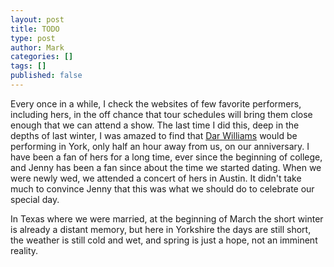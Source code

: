 ```yaml
---
layout: post
title: TODO
type: post
author: Mark
categories: []
tags: []
published: false
---
```


Every once in a while, I check the websites of few favorite performers, including hers, in the off chance that tour schedules will bring them close enough that we can attend a show.  The last time I did this, deep in the depths of last winter, I was amazed to find that [Dar Williams](http://www.darwilliams.com) would be performing in York, only half an hour away from us, on our anniversary.  I have been a fan of hers for a long time, ever since the beginning of college, and Jenny has been a fan since about the time we started dating.  When we were newly wed, we attended a concert of hers in Austin.  It didn't take much to convince Jenny that this was what we should do to celebrate our special day.

In Texas where we were married, at the beginning of March the short winter is already a distant memory, but here in Yorkshire the days are still short, the weather is still cold and wet, and spring is just a hope, not an imminent reality.  
